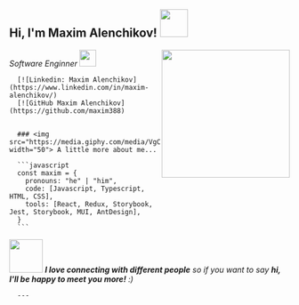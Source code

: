 <h2> Hi, I'm Maxim Alenchikov! <img src="https://media.giphy.com/media/mGcNjsfWAjY5AEZNw6/giphy.gif" width="50"></h2>
      <img align='right' src="https://media.giphy.com/media/ieyl9zmCjO4b4t6qoY/giphy.gif" width="230">
      <p><em>Software Enginner <img src="https://media.giphy.com/media/WUlplcMpOCEmTGBtBW/giphy.gif" width="30">
      </em></p>

      [![Linkedin: Maxim Alenchikov](https://www.linkedin.com/in/maxim-alenchikov/)
      [![GitHub Maxim Alenchikov](https://github.com/maxim388)


      ### <img src="https://media.giphy.com/media/VgCDAzcKvsR6OM0uWg/giphy.gif" width="50"> A little more about me...

      ```javascript
      const maxim = {
        pronouns: "he" | "him",
        code: [Javascript, Typescript, HTML, CSS],
        tools: [React, Redux, Storybook, Jest, Storybook, MUI, AntDesign],
      }
      ```
<img src="https://media.giphy.com/media/LnQjpWaON8nhr21vNW/giphy.gif" width="60"> <em><b>I love connecting with different people</b> so if you want to say <b>hi, I'll be happy to meet you more!</b> :)</em>

      ---
